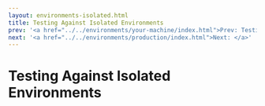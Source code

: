 ```yaml
---
layout: environments-isolated.html
title: Testing Against Isolated Environments
prev: '<a href="../../environments/your-machine/index.html">Prev: Testing On Your Machine</a>'
next: '<a href="../../environments/production/index.html">Next: </a>'
---
```


# Testing Against Isolated Environments
